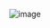 ![image](https://user-images.githubusercontent.com/8769673/46904595-6cfae180-cf04-11e8-9073-dfd9a8d96fff.png)
